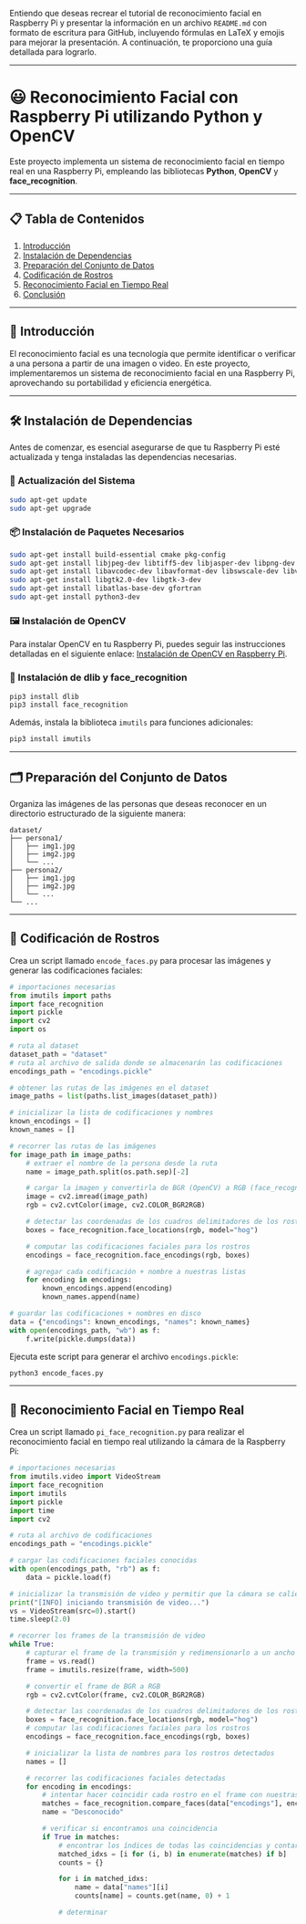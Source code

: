 Entiendo que deseas recrear el tutorial de reconocimiento facial en Raspberry Pi y presentar la información en un archivo `README.md` con formato de escritura para GitHub, incluyendo fórmulas en LaTeX y emojis para mejorar la presentación. A continuación, te proporciono una guía detallada para lograrlo.

---

# 😃 Reconocimiento Facial con Raspberry Pi utilizando Python y OpenCV

Este proyecto implementa un sistema de reconocimiento facial en tiempo real en una Raspberry Pi, empleando las bibliotecas **Python**, **OpenCV** y **face_recognition**.

---

## 📋 Tabla de Contenidos

1. [Introducción](#-introducción)
2. [Instalación de Dependencias](#-instalación-de-dependencias)
3. [Preparación del Conjunto de Datos](#-preparación-del-conjunto-de-datos)
4. [Codificación de Rostros](#-codificación-de-rostros)
5. [Reconocimiento Facial en Tiempo Real](#-reconocimiento-facial-en-tiempo-real)
6. [Conclusión](#-conclusión)

---

## 📖 Introducción

El reconocimiento facial es una tecnología que permite identificar o verificar a una persona a partir de una imagen o video. En este proyecto, implementaremos un sistema de reconocimiento facial en una Raspberry Pi, aprovechando su portabilidad y eficiencia energética.

---

## 🛠️ Instalación de Dependencias

Antes de comenzar, es esencial asegurarse de que tu Raspberry Pi esté actualizada y tenga instaladas las dependencias necesarias.

### 🔄 Actualización del Sistema

```bash
sudo apt-get update
sudo apt-get upgrade
```

### 📦 Instalación de Paquetes Necesarios

```bash
sudo apt-get install build-essential cmake pkg-config
sudo apt-get install libjpeg-dev libtiff5-dev libjasper-dev libpng-dev
sudo apt-get install libavcodec-dev libavformat-dev libswscale-dev libv4l-dev
sudo apt-get install libgtk2.0-dev libgtk-3-dev
sudo apt-get install libatlas-base-dev gfortran
sudo apt-get install python3-dev
```

### 🖼️ Instalación de OpenCV

Para instalar OpenCV en tu Raspberry Pi, puedes seguir las instrucciones detalladas en el siguiente enlace: [Instalación de OpenCV en Raspberry Pi](https://pyimagesearch.com/2018/09/19/pip-install-opencv/).

### 🧠 Instalación de dlib y face_recognition

```bash
pip3 install dlib
pip3 install face_recognition
```

Además, instala la biblioteca `imutils` para funciones adicionales:

```bash
pip3 install imutils
```

---

## 🗂️ Preparación del Conjunto de Datos

Organiza las imágenes de las personas que deseas reconocer en un directorio estructurado de la siguiente manera:

```
dataset/
├── persona1/
│   ├── img1.jpg
│   ├── img2.jpg
│   └── ...
├── persona2/
│   ├── img1.jpg
│   ├── img2.jpg
│   └── ...
└── ...
```

---

## 🧬 Codificación de Rostros

Crea un script llamado `encode_faces.py` para procesar las imágenes y generar las codificaciones faciales:

```python
# importaciones necesarias
from imutils import paths
import face_recognition
import pickle
import cv2
import os

# ruta al dataset
dataset_path = "dataset"
# ruta al archivo de salida donde se almacenarán las codificaciones
encodings_path = "encodings.pickle"

# obtener las rutas de las imágenes en el dataset
image_paths = list(paths.list_images(dataset_path))

# inicializar la lista de codificaciones y nombres
known_encodings = []
known_names = []

# recorrer las rutas de las imágenes
for image_path in image_paths:
    # extraer el nombre de la persona desde la ruta
    name = image_path.split(os.path.sep)[-2]

    # cargar la imagen y convertirla de BGR (OpenCV) a RGB (face_recognition)
    image = cv2.imread(image_path)
    rgb = cv2.cvtColor(image, cv2.COLOR_BGR2RGB)

    # detectar las coordenadas de los cuadros delimitadores de los rostros
    boxes = face_recognition.face_locations(rgb, model="hog")

    # computar las codificaciones faciales para los rostros
    encodings = face_recognition.face_encodings(rgb, boxes)

    # agregar cada codificación + nombre a nuestras listas
    for encoding in encodings:
        known_encodings.append(encoding)
        known_names.append(name)

# guardar las codificaciones + nombres en disco
data = {"encodings": known_encodings, "names": known_names}
with open(encodings_path, "wb") as f:
    f.write(pickle.dumps(data))
```

Ejecuta este script para generar el archivo `encodings.pickle`:

```bash
python3 encode_faces.py
```

---

## 🎥 Reconocimiento Facial en Tiempo Real

Crea un script llamado `pi_face_recognition.py` para realizar el reconocimiento facial en tiempo real utilizando la cámara de la Raspberry Pi:

```python
# importaciones necesarias
from imutils.video import VideoStream
import face_recognition
import imutils
import pickle
import time
import cv2

# ruta al archivo de codificaciones
encodings_path = "encodings.pickle"

# cargar las codificaciones faciales conocidas
with open(encodings_path, "rb") as f:
    data = pickle.load(f)

# inicializar la transmisión de video y permitir que la cámara se caliente
print("[INFO] iniciando transmisión de video...")
vs = VideoStream(src=0).start()
time.sleep(2.0)

# recorrer los frames de la transmisión de video
while True:
    # capturar el frame de la transmisión y redimensionarlo a un ancho de 500 píxeles
    frame = vs.read()
    frame = imutils.resize(frame, width=500)

    # convertir el frame de BGR a RGB
    rgb = cv2.cvtColor(frame, cv2.COLOR_BGR2RGB)

    # detectar las coordenadas de los cuadros delimitadores de los rostros
    boxes = face_recognition.face_locations(rgb, model="hog")
    # computar las codificaciones faciales para los rostros
    encodings = face_recognition.face_encodings(rgb, boxes)

    # inicializar la lista de nombres para los rostros detectados
    names = []

    # recorrer las codificaciones faciales detectadas
    for encoding in encodings:
        # intentar hacer coincidir cada rostro en el frame con nuestras codificaciones conocidas
        matches = face_recognition.compare_faces(data["encodings"], encoding)
        name = "Desconocido"

        # verificar si encontramos una coincidencia
        if True in matches:
            # encontrar los índices de todas las coincidencias y contar el número de veces que cada una ocurre
            matched_idxs = [i for (i, b) in enumerate(matches) if b]
            counts = {}

            for i in matched_idxs:
                name = data["names"][i]
                counts[name] = counts.get(name, 0) + 1

            # determinar 
